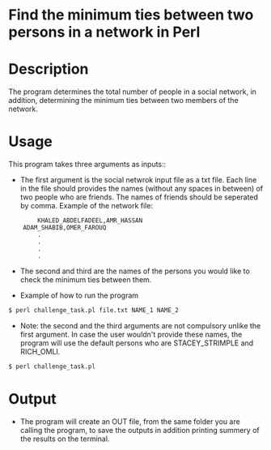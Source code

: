 Find the minimum ties between two persons in a network in Perl
==============================================

Description
===========

The program determines the total number of people in  a social network, in addition, determining the minimum 
ties between two members of the network.

Usage
=====

This program takes three arguments as inputs::

* The first argument is the social netwrok input file as a txt file. Each line in the file should provides the names (without any spaces in between) of two people who are friends. The names of friends should be seperated by comma.
Example of the network file:
```
        KHALED_ABDELFADEEL,AMR_HASSAN
	ADAM_SHABIB,OMER_FAROUQ
		.
		.
		.
		.
```

* The second and third are the names of the persons you would like to check the minimum ties between them.

* Example of how to run the program
```bash
$ perl challenge_task.pl file.txt NAME_1 NAME_2
```

* Note: the second and the third arguments are not compulsory unlike the first argument. In case the user wouldn't provide these names, the program will use the default persons who are STACEY_STRIMPLE and RICH_OMLI.
```bash
$ perl challenge_task.pl
```

Output
======

* The program will create an OUT file, from the same folder you are calling the program, to save the outputs in addition printing summery of the results on the terminal.
